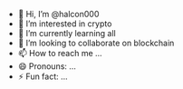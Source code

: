 - 👋 Hi, I’m @halcon000
- 👀 I’m interested in crypto
- 🌱 I’m currently learning all
- 💞️ I’m looking to collaborate on blockchain
- 📫 How to reach me ...
- 😄 Pronouns: ...
- ⚡ Fun fact: ...

<!---
halcon000/halcon000 is a ✨ special ✨ repository because its `README.md` (this file) appears on your GitHub profile.
You can click the Preview link to take a look at your changes.
--->
